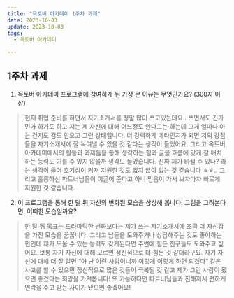 ```yaml
---
title: "옥토버 아카데미 1주차 과제"
date: 2023-10-03
update: 2023-10-03
tags:
  - 옥토버 아카데미

---
```


## 1주차 과제
1. 옥토버 아카데미 프로그램에 참여하게 된 가장 큰 이유는 무엇인가요? (300자 이상)
> 현재 취업 준비를 하면서 자기소개서를 정말 많이 쓰고있는데요.. 쓰면서도 긴가민가 하기도 하고 저는 제 자신에 대해 어느정도 안다고는 하는데 그게 얼마나 아는 건지도 감도 안오고 그런 상태입니다. 더 강력하게 메타인지가 되면 저의 강점들을 자기소개서에 잘 녹여낼 수 있을 것 같다는 생각이 들었어요. 그리고 옥토버 아카데미에서의 활동과 과제들을 통해 생각하는 힘과 글을 흐름에 맞게 잘 배치하는 능력도 기를 수 있지 않을까 생각도 들었습니다.  진짜 제가 바뀔 수 있나? 라는 생각이 들어 호기심이 커져 지원한 것도 없지 않아 있는 것 같습니다 ㅎㅎ.. 그리고 훌륭하신 파트너님들이 이끌어 준다고 하니 믿음이 가서 보자마자 빠르게 지원한 것 같습니다.

2. 이 프로그램을 통해 한 달 뒤 자신의 변화된 모습을 상상해 봅니다. 그림을 그려본다면, 어떠한 모습일까요? 
> 한 달 뒤 목표는 드라마틱한 변화보다는 제가 쓰는 자기소개서에 조금 더 자신감을 가진 모습을 꿈꿉니다. 그리고 남들을 도와주거나 상담해주는 것도 좋아하는 편인데 제가 도울 수 있는 능력도 갖게된다면 주변에 힘든 친구들도 도와주고 싶어요. 보통 자기 자신에 대해 모르면 정신적으로 더 힘든 것 같더라구요. 자기 자신에 대해 더 잘 알면 “아 난 이런 사람이니까 이렇게 이렇게 하면 되겠다” 같은 사고를 할 수 있으면 정신적으로 많은 것들이 극복될 것 같고 제가 그런 사람이 됐으면 좋겠다는 희망을 가져봅니다! 또 가능하다면 파트너님들과 친해져서 편하게 연락을 주고 받는 사이가 됐으면 좋겠어요!